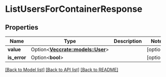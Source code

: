 # ListUsersForContainerResponse

## Properties

Name | Type | Description | Notes
------------ | ------------- | ------------- | -------------
**value** | Option<[**Vec<crate::models::User>**](User.md)> |  | [optional]
**is_error** | Option<**bool**> |  | [optional]

[[Back to Model list]](../README.md#documentation-for-models) [[Back to API list]](../README.md#documentation-for-api-endpoints) [[Back to README]](../README.md)


